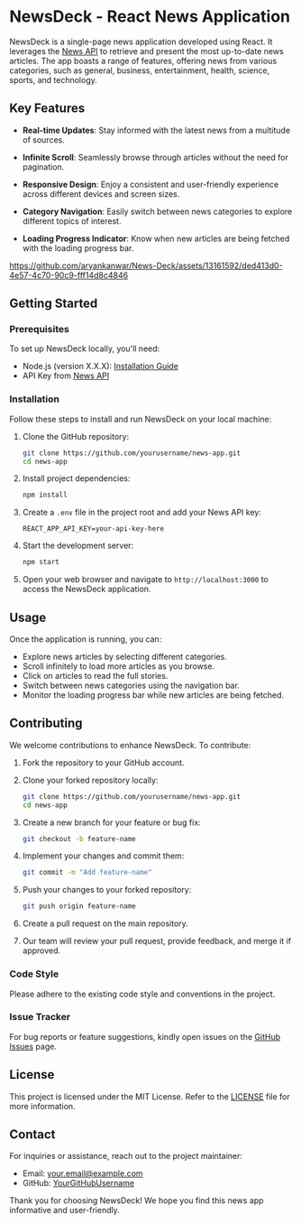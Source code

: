 # NewsDeck - React News Application

NewsDeck is a single-page news application developed using React. It leverages the [News API](https://newsapi.org/) to retrieve and present the most up-to-date news articles. The app boasts a range of features, offering news from various categories, such as general, business, entertainment, health, science, sports, and technology.

## Key Features

- **Real-time Updates**: Stay informed with the latest news from a multitude of sources.

- **Infinite Scroll**: Seamlessly browse through articles without the need for pagination.

- **Responsive Design**: Enjoy a consistent and user-friendly experience across different devices and screen sizes.

- **Category Navigation**: Easily switch between news categories to explore different topics of interest.

- **Loading Progress Indicator**: Know when new articles are being fetched with the loading progress bar.


https://github.com/aryankanwar/News-Deck/assets/13161592/ded413d0-4e57-4c70-90c9-fff14d8c4846


## Getting Started

### Prerequisites

To set up NewsDeck locally, you'll need:

- Node.js (version X.X.X): [Installation Guide](https://nodejs.org/)
- API Key from [News API](https://newsapi.org/)

### Installation

Follow these steps to install and run NewsDeck on your local machine:

1. Clone the GitHub repository:

   ```bash
   git clone https://github.com/yourusername/news-app.git
   cd news-app
   ```

2. Install project dependencies:

   ```bash
   npm install
   ```

3. Create a `.env` file in the project root and add your News API key:

   ```env
   REACT_APP_API_KEY=your-api-key-here
   ```

4. Start the development server:

   ```bash
   npm start
   ```

5. Open your web browser and navigate to `http://localhost:3000` to access the NewsDeck application.

## Usage

Once the application is running, you can:

- Explore news articles by selecting different categories.
- Scroll infinitely to load more articles as you browse.
- Click on articles to read the full stories.
- Switch between news categories using the navigation bar.
- Monitor the loading progress bar while new articles are being fetched.

## Contributing

We welcome contributions to enhance NewsDeck. To contribute:

1. Fork the repository to your GitHub account.

2. Clone your forked repository locally:

   ```bash
   git clone https://github.com/yourusername/news-app.git
   cd news-app
   ```

3. Create a new branch for your feature or bug fix:

   ```bash
   git checkout -b feature-name
   ```

4. Implement your changes and commit them:

   ```bash
   git commit -m "Add feature-name"
   ```

5. Push your changes to your forked repository:

   ```bash
   git push origin feature-name
   ```

6. Create a pull request on the main repository.

7. Our team will review your pull request, provide feedback, and merge it if approved.

### Code Style

Please adhere to the existing code style and conventions in the project.

### Issue Tracker

For bug reports or feature suggestions, kindly open issues on the [GitHub Issues](https://github.com/yourusername/news-app/issues) page.

## License

This project is licensed under the MIT License. Refer to the [LICENSE](LICENSE) file for more information.

## Contact

For inquiries or assistance, reach out to the project maintainer:

- Email: your.email@example.com
- GitHub: [YourGitHubUsername](https://github.com/yourusername)

Thank you for choosing NewsDeck! We hope you find this news app informative and user-friendly.
